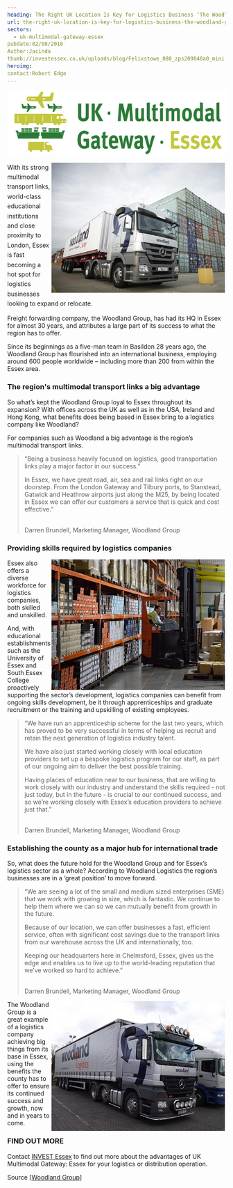 ```yaml
---
heading: The Right UK Location Is Key for Logistics Business ‘The Woodland Group’
url: the-right-uk-location-is-key-for-logistics-business-the-woodland-group
sectors:
  - uk-multimodal-gateway-essex 
pubdate:02/08/2016
Author:Jacinda
thumb://investessex.co.uk/uploads/blog/Felixstowe_080_zps209848a0_mini.jpg
heroimg:
contact:Robert Edge
---
```

<p><img alt='UK multimodal gateway Essex' src='../uploads/blog/UK-Multimodal-Gateway-Logo-600px_RGB_72dpi.jpg' style='width: 600px; height: 149px; margin-left: 2px; margin-right: 2px;'/></p><p><span style='line-height: 1.6;'><img alt='Essex location gives Woodland Group ‘the edge’' src='../uploads/blog/Felixstowe_080_zps209848a0_700.jpg' style='width: 400px; height: 299px; margin-left: 2px; margin-right: 2px; float: right;'/>With its strong multimodal transport links, world-class educational institutions and close proximity to London, Essex is fast becoming a hot spot for logistics businesses looking to expand or relocate.</span></p><p>Freight forwarding company, the Woodland Group, has had its HQ in Essex for almost 30 years, and attributes a large part of its success to what the region has to offer.</p><p>Since its beginnings as a five-man team in Basildon 28 years ago, the Woodland Group has flourished into an international business, employing around 600 people worldwide – including more than 200 from within the Essex area.</p><h3>The region's multimodal transport links a big advantage</h3><p>So what’s kept the Woodland Group loyal to Essex throughout its expansion? With offices across the UK as well as in the USA, Ireland and Hong Kong, what benefits does being based in Essex bring to a logistics company like Woodland?</p><p>For companies such as Woodland a big advantage is the region’s multimodal transport links.</p><blockquote><p>“Being a business heavily focused on logistics, good transportation links play a major factor in our success.”</p><p>In Essex, we have great road, air, sea and rail links right on our doorstep. From the London Gateway and Tilbury ports, to Stanstead, Gatwick and Heathrow airports just along the M25, by being located in Essex we can offer our customers a service that is quick and cost effective.”</p><p><br/>Darren Brundell, Marketing Manager, Woodland Group</p></blockquote><h3>Providing skills required by logistics companies</h3><p><img alt='Woodland Logistics' src='../uploads/blog/Woodland-Ful-Sep-15.jpg_400v1.jpg' style='width: 400px; height: 300px; margin-left: 2px; margin-right: 2px; float: right;'/>Essex also offers a diverse workforce for logistics companies, both skilled and unskilled.</p><p>And, with educational establishments such as the University of Essex and South Essex College proactively supporting the sector’s development, logistics companies can benefit from ongoing skills development, be it through apprenticeships and graduate recruitment or the training and upskilling of existing employees. </p><blockquote><p>“We have run an apprenticeship scheme for the last two years, which has proved to be very successful in terms of helping us recruit and retain the next generation of logistics industry talent.</p><p>We have also just started working closely with local education providers to set up a bespoke logistics program for our staff, as part of our ongoing aim to deliver the best possible training.</p><p>Having places of education near to our business, that are willing to work closely with our industry and understand the skills required - not just today, but in the future - is crucial to our continued success, and so we’re working closely with Essex’s education providers to achieve just that.”</p><p><br/>Darren Brundell, Marketing Manager, Woodland Group</p></blockquote><h3>Establishing the county as a major hub for international trade</h3><p>So, what does the future hold for the Woodland Group and for Essex’s logistics sector as a whole? According to Woodland Logistics the region’s businesses are in a ‘great position’ to move forward.</p><blockquote><p>“We are seeing a lot of the small and medium sized enterprises (SME) that we work with growing in size, which is fantastic. We continue to help them where we can so we can mutually benefit from growth in the future.</p><p>Because of our location, we can offer businesses a fast, efficient service, often with significant cost savings due to the transport links from our warehouse across the UK and internationally, too.</p><p>Keeping our headquarters here in Chelmsford, Essex, gives us the edge and enables us to live up to the world-leading reputation that we’ve worked so hard to achieve.”</p><p><br/>Darren Brundell, Marketing Manager, Woodland Group</p></blockquote><p><img alt='Woodland Logistics' src='../uploads/blog/5461390896_94cb3c74fd_b_400.jpg' style='line-height: 20.8px; width: 400px; height: 299px; margin-left: 2px; margin-right: 2px; float: right;'/></p><p>The Woodland Group is a great example of a logistics company achieving big things from its base in Essex, using the benefits the county has to offer to ensure its continued success and growth, now and in years to come.</p><h3>FIND OUT MORE</h3><p>Contact <a href='../index.html' target='_blank'>INVEST Essex</a> to find out more about the advantages of UK Multimodal Gateway: Essex for your logistics or distribution operation.</p><p>Source [<a href='http://www.thewholesaleforums.co.uk/threads/spot-the-woodland-truck.174595/' target='_blank'>Woodland Group</a>]</p>